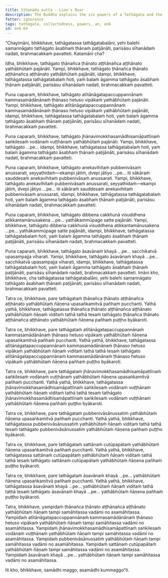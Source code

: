 ```yaml
---
title: Sīhanāda sutta - Lion's Roar
description: The Buddha explains the six powers of a Tathāgata and the importance of collectedness.
fetter: ignorance
tags: tathāgata, collectedness, powers, an, an6
id: an6.64
---
```


“Chayimāni, bhikkhave, tathāgatassa tathāgatabalāni, yehi balehi samannāgato tathāgato āsabhaṁ ṭhānaṁ paṭijānāti, parisāsu sīhanādaṁ nadati, brahmacakkaṁ pavatteti. Katamāni cha?

Idha, bhikkhave, tathāgato ṭhānañca ṭhānato aṭṭhānañca aṭṭhānato yathābhūtaṁ pajānāti. Yampi, bhikkhave, tathāgato ṭhānañca ṭhānato aṭṭhānañca aṭṭhānato yathābhūtaṁ pajānāti, idampi, bhikkhave, tathāgatassa tathāgatabalaṁ hoti, yaṁ balaṁ āgamma tathāgato āsabhaṁ ṭhānaṁ paṭijānāti, parisāsu sīhanādaṁ nadati, brahmacakkaṁ pavatteti. 

Puna caparaṁ, bhikkhave, tathāgato atītānāgatapaccuppannānaṁ kammasamādānānaṁ ṭhānaso hetuso vipākaṁ yathābhūtaṁ pajānāti. Yampi, bhikkhave, tathāgato atītānāgatapaccuppannānaṁ kammasamādānānaṁ ṭhānaso hetuso vipākaṁ yathābhūtaṁ pajānāti, idampi, bhikkhave, tathāgatassa tathāgatabalaṁ hoti, yaṁ balaṁ āgamma tathāgato āsabhaṁ ṭhānaṁ paṭijānāti, parisāsu sīhanādaṁ nadati, brahmacakkaṁ pavatteti. 

Puna caparaṁ, bhikkhave, tathāgato jhānavimokkhasamādhisamāpattīnaṁ saṅkilesaṁ vodānaṁ vuṭṭhānaṁ yathābhūtaṁ pajānāti. Yampi, bhikkhave, tathāgato …pe… idampi, bhikkhave, tathāgatassa tathāgatabalaṁ hoti, yaṁ balaṁ āgamma tathāgato āsabhaṁ ṭhānaṁ paṭijānāti, parisāsu sīhanādaṁ nadati, brahmacakkaṁ pavatteti. 

Puna caparaṁ, bhikkhave, tathāgato anekavihitaṁ pubbenivāsaṁ anussarati, seyyathidaṁ—ekampi jātiṁ, dvepi jātiyo …pe… iti sākāraṁ sauddesaṁ anekavihitaṁ pubbenivāsaṁ anussarati. Yampi, bhikkhave, tathāgato anekavihitaṁ pubbenivāsaṁ anussarati, seyyathidaṁ—ekampi jātiṁ, dvepi jātiyo …pe… iti sākāraṁ sauddesaṁ anekavihitaṁ pubbenivāsaṁ anussarati, idampi, bhikkhave, tathāgatassa tathāgatabalaṁ hoti, yaṁ balaṁ āgamma tathāgato āsabhaṁ ṭhānaṁ paṭijānāti, parisāsu sīhanādaṁ nadati, brahmacakkaṁ pavatteti. 

Puna caparaṁ, bhikkhave, tathāgato dibbena cakkhunā visuddhena atikkantamānusakena …pe… yathākammūpage satte pajānāti. Yampi, bhikkhave, tathāgato dibbena cakkhunā visuddhena atikkantamānusakena …pe… yathākammūpage satte pajānāti, idampi, bhikkhave, tathāgatassa tathāgatabalaṁ hoti, yaṁ balaṁ āgamma tathāgato āsabhaṁ ṭhānaṁ paṭijānāti, parisāsu sīhanādaṁ nadati, brahmacakkaṁ pavatteti. 

Puna caparaṁ, bhikkhave, tathāgato āsavānaṁ khayā …pe… sacchikatvā upasampajja viharati. Yampi, bhikkhave, tathāgato āsavānaṁ khayā …pe… sacchikatvā upasampajja viharati, idampi, bhikkhave, tathāgatassa tathāgatabalaṁ hoti, yaṁ balaṁ āgamma tathāgato āsabhaṁ ṭhānaṁ paṭijānāti, parisāsu sīhanādaṁ nadati, brahmacakkaṁ pavatteti. Imāni kho, bhikkhave, cha tathāgatassa tathāgatabalāni, yehi balehi samannāgato tathāgato āsabhaṁ ṭhānaṁ paṭijānāti, parisāsu sīhanādaṁ nadati, brahmacakkaṁ pavatteti. 

Tatra ce, bhikkhave, pare tathāgataṁ ṭhānañca ṭhānato aṭṭhānañca aṭṭhānato yathābhūtaṁ ñāṇena upasaṅkamitvā pañhaṁ pucchanti. Yathā yathā, bhikkhave, tathāgatassa ṭhānañca ṭhānato aṭṭhānañca aṭṭhānato yathābhūtaṁ ñāṇaṁ viditaṁ tathā tathā tesaṁ tathāgato ṭhānañca ṭhānato aṭṭhānañca aṭṭhānato yathābhūtaṁ ñāṇena pañhaṁ puṭṭho byākaroti. 

Tatra ce, bhikkhave, pare tathāgataṁ atītānāgatapaccuppannānaṁ kammasamādānānaṁ ṭhānaso hetuso vipākaṁ yathābhūtaṁ ñāṇena upasaṅkamitvā pañhaṁ pucchanti. Yathā yathā, bhikkhave, tathāgatassa atītānāgatapaccuppannānaṁ kammasamādānānaṁ ṭhānaso hetuso vipākaṁ yathābhūtaṁ ñāṇaṁ viditaṁ tathā tathā tesaṁ tathāgato atītānāgatapaccuppannānaṁ kammasamādānānaṁ ṭhānaso hetuso vipākaṁ yathābhūtaṁ ñāṇena pañhaṁ puṭṭho byākaroti. 

Tatra ce, bhikkhave, pare tathāgataṁ jhānavimokkhasamādhisamāpattīnaṁ saṅkilesaṁ vodānaṁ vuṭṭhānaṁ yathābhūtaṁ ñāṇena upasaṅkamitvā pañhaṁ pucchanti. Yathā yathā, bhikkhave, tathāgatassa jhānavimokkhasamādhisamāpattīnaṁ saṅkilesaṁ vodānaṁ vuṭṭhānaṁ yathābhūtaṁ ñāṇaṁ viditaṁ tathā tathā tesaṁ tathāgato jhānavimokkhasamādhisamāpattīnaṁ saṅkilesaṁ vodānaṁ vuṭṭhānaṁ yathābhūtaṁ ñāṇena pañhaṁ puṭṭho byākaroti. 

Tatra ce, bhikkhave, pare tathāgataṁ pubbenivāsānussatiṁ yathābhūtaṁ ñāṇena upasaṅkamitvā pañhaṁ pucchanti. Yathā yathā, bhikkhave, tathāgatassa pubbenivāsānussatiṁ yathābhūtaṁ ñāṇaṁ viditaṁ tathā tathā tesaṁ tathāgato pubbenivāsānussatiṁ yathābhūtaṁ ñāṇena pañhaṁ puṭṭho byākaroti. 

Tatra ce, bhikkhave, pare tathāgataṁ sattānaṁ cutūpapātaṁ yathābhūtaṁ ñāṇena upasaṅkamitvā pañhaṁ pucchanti. Yathā yathā, bhikkhave, tathāgatassa sattānaṁ cutūpapātaṁ yathābhūtaṁ ñāṇaṁ viditaṁ tathā tathā tesaṁ tathāgato sattānaṁ cutūpapātaṁ yathābhūtaṁ ñāṇena pañhaṁ puṭṭho byākaroti. 

Tatra ce, bhikkhave, pare tathāgataṁ āsavānaṁ khayā …pe… yathābhūtaṁ ñāṇena upasaṅkamitvā pañhaṁ pucchanti. Yathā yathā, bhikkhave, tathāgatassa āsavānaṁ khayā …pe… yathābhūtaṁ ñāṇaṁ viditaṁ tathā tathā tesaṁ tathāgato āsavānaṁ khayā …pe… yathābhūtaṁ ñāṇena pañhaṁ puṭṭho byākaroti. 

Tatra, bhikkhave, yampidaṁ ṭhānañca ṭhānato aṭṭhānañca aṭṭhānato yathābhūtaṁ ñāṇaṁ tampi samāhitassa vadāmi no asamāhitassa. Yampidaṁ atītānāgatapaccuppannānaṁ kammasamādānānaṁ ṭhānaso hetuso vipākaṁ yathābhūtaṁ ñāṇaṁ tampi samāhitassa vadāmi no asamāhitassa. Yampidaṁ jhānavimokkhasamādhisamāpattīnaṁ saṅkilesaṁ vodānaṁ vuṭṭhānaṁ yathābhūtaṁ ñāṇaṁ tampi samāhitassa vadāmi no asamāhitassa. Yampidaṁ pubbenivāsānussatiṁ yathābhūtaṁ ñāṇaṁ tampi samāhitassa vadāmi no asamāhitassa. Yampidaṁ sattānaṁ cutūpapātaṁ yathābhūtaṁ ñāṇaṁ tampi samāhitassa vadāmi no asamāhitassa. Yampidaṁ āsavānaṁ khayā …pe… yathābhūtaṁ ñāṇaṁ tampi samāhitassa vadāmi no asamāhitassa.

Iti kho, bhikkhave, samādhi maggo, asamādhi kummaggo”ti.